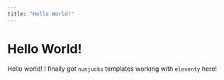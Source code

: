```yaml
---
title: "Hello World!"
---
```


# Hello World!

Hello world! I finally got `nunjucks` templates working with `eleventy` here!
